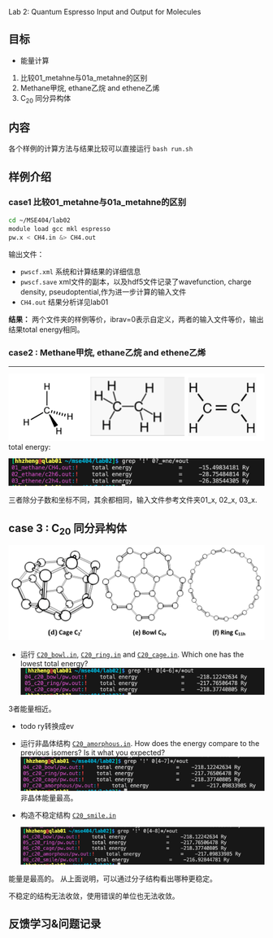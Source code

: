 Lab 2: Quantum Espresso Input and Output for Molecules

## 目标
- 能量计算
1. 比较01_metahne与01a_metahne的区别
2. Methane甲烷, ethane乙烷 and ethene乙烯
3. C<sub>20</sub> 同分异构体

## 内容
各个样例的计算方法与结果比较可以直接运行 `bash run.sh`

## 样例介绍
### case1 比较01_metahne与01a_metahne的区别
```bash
cd ~/MSE404/lab02
module load gcc mkl espresso
pw.x < CH4.in &> CH4.out
```
输出文件：

- `pwscf.xml` 系统和计算结果的详细信息
-  `pwscf.save` xml文件的副本，以及hdf5文件记录了wavefunction, charge density, pseudoptential,作为进一步计算的输入文件
- `CH4.out` 结果分析详见lab01

**结果：** 两个文件夹的样例等价，ibrav=0表示自定义，两者的输入文件等价，输出结果total energy相同。

### case2 : Methane甲烷, ethane乙烷 and ethene乙烯
---------------------------

![alt text](image-5.png)
total energy:

![alt text](image.png)

三者除分子数和坐标不同，其余都相同，输入文件参考文件夹01_x, 02_x, 03_x.

case 3 : C<sub>20</sub> 同分异构体
----------------------
![isomers](image-4.png)

- 运行
  [`C20_bowl.in`](04_c20_bowl/C20_bowl.in), [`C20_ring.in`](05_c20_ring/C20_ring.in)
  and [`C20_cage.in`](06_c20_cage/C20_cage.in). Which one has the lowest total energy?
![c20_bowl/ring/cage](image-1.png)

3者能量相近。
- todo ry转换成ev

- 运行非晶体结构
  [`C20_amorphous.in`](07_c20_amorphous/C20_amorphous.in). How does the energy
  compare to the previous isomers? Is it what you expected?
![amorphous](image-2.png)
非晶体能量最高。

- 构造不稳定结构
  [`C20_smile.in`](08_c20_smile/C20_smile.in) 

   ![smiley-resembles](image-3.png)

能量是最高的。
从上面说明，可以通过分子结构看出哪种更稳定。

不稳定的结构无法收敛，使用错误的单位也无法收敛。


## 反馈学习&问题记录



